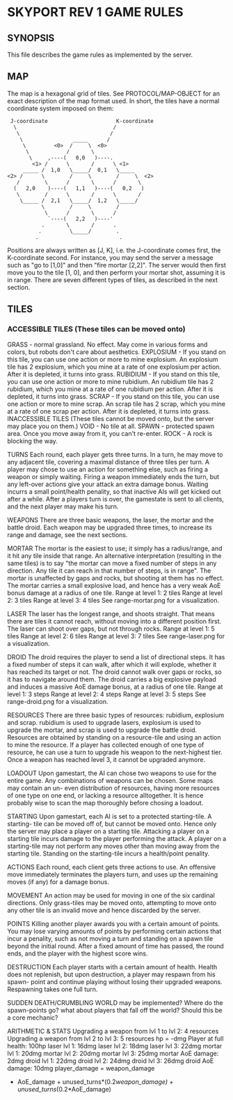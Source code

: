 SKYPORT REV 1 GAME RULES
========================

SYNOPSIS
--------

This file describes the game rules as implemented by the server.


MAP
---

The map is a hexagonal grid of tiles. See PROTOCOL/MAP-OBJECT for an exact description
of the map format used. In short, the tiles have a normal coordinate system
imposed on them:



     J-coordinate                      K-coordinate
      \                               /
       \                             /
        \                _____      /
         \         <0>  /     \  <0>
          \            /       \
           \     ,----(   0,0   )----.
            <1> /      \       /      \ <1>
         _____ /  1,0   \_____/  0,1   \_____
    <2> /      \        /     \        /     \  <2>
       /        \      /       \      /       \
      (   2,0    )----(   1,1   )----(   0,2   )
       \        /      \       /      \       /
        \_____ /  2,1   \_____/  1,2   \_____/
               \        /     \        /
                \      /       \      /
                 `----(   2,2   )----'
               .       \       /      .
              .         \_____/        .
             .                          .
	      
Positions are always written as [J, K], i.e. the J-coordinate comes first,
the K-coordinate second. For instance, you may send the server a message
such as "go to [1,0]" and then "fire mortar [2,2]". The server would then
first move you to the tile [1, 0], and then perform your mortar shot,
assuming it is in range.
There are seven different types of tiles, as described in the next section.

TILES
-----
### ACCESSIBLE TILES (These tiles can be moved onto)
GRASS - normal grassland. No effect. May come in various forms and colors, but
	robots don't care about aesthetics.
EXPLOSIUM - If you stand on this tile, you can use one action or more to mine
		explosium. An explosium tile has 2 explosium, which you mine at a rate of
		one explosium per action. After it is depleted, it turns into grass.
	RUBIDIUM - If you stand on this tile, you can use one action or more to mine
		rubidium. An rubidium tile has 2 rubidium, which you mine at a rate of
		one rubidium per action. After it is depleted, it turns into grass.
	SCRAP - If you stand on this tile, you can use one action or more to mine
		scrap. An scrap tile has 2 scrap, which you mine at a rate of
		one scrap per action. After it is depleted, it turns into grass.
INACCESSIBLE TILES (These tiles cannot be moved onto, but the server may place you on them.)
	VOID  - No tile at all.	
SPAWN - protected spawn area. Once you move away from it, you can't re-enter.
ROCK  - A rock is blocking the way.

TURNS
Each round, each player gets three turns. In a turn, he may move to any
adjacent tile, covering a maximal distance of three tiles per turn. A
player may chose to use an action for something else, such as firing a
weapon or simply waiting. Firing a weapon immediately ends the turn, but
any left-over actions give your attack an extra damage bonus.
Waiting incurrs a small point/health penality, so that inactive AIs will
get kicked out after a while.
After a players turn is over, the gamestate is sent to all clients, and
the next player may make his turn.
		
WEAPONS
There are three basic weapons, the laser, the mortar and the battle droid.
Each weapon may be upgraded three times, to increase its range and damage,
see the next sections.

MORTAR
The mortar is the easiest to use; it simply has a radius/range, and it
hit any tile inside that range. An alternative interpretation (resulting
in the same tiles) is to say "the mortar can move a fixed number of steps
in any direction. Any tile it can reach in that number of steps, is in
range". The mortar is unaffected by gaps and rocks, but shooting at them
has no effect. The mortar carries a small explosive load, and hence has
a very weak AoE bonus damage at a radius of one tile.
Range at level 1: 2 tiles
Range at level 2: 3 tiles
Range at level 3: 4 tiles
See range-mortar.png for a visualization.

LASER
The laser has the longest range, and shoots straight. That means there
are tiles it cannot reach, without moving into a different position first.
The laser can shoot over gaps, but not through rocks.
Range at level 1: 5 tiles
Range at level 2: 6 tiles
Range at level 3: 7 tiles
See range-laser.png for a visualization.

DROID
The droid requires the player to send a list of directional steps.
It has a fixed number of steps it can walk, after which it will explode,
whether it has reached its target or not. The droid cannot walk over gaps
or rocks, so it has to navigate around them. The droid carries a big
explosive payload and induces a massive AoE damage bonus, at a radius of
one tile.
Range at level 1: 3 steps
Range at level 2: 4 steps
Range at level 3: 5 steps
See range-droid.png for a visualization.

   
RESOURCES
There are three basic types of resources: rubidium, explosium and scrap.
rubidium is used to upgrade lasers, explosium is used to upgrade the
mortar, and scrap is used to upgrade the battle droid.
Resources are obtained by standing on a resource-tile and using an action
to mine the resource. If a player has collected enough of one type of resource,
he can use a turn to upgrade his weapon to the next-highest tier. Once a weapon has
reached level 3, it cannot be upgraded anymore.


LOADOUT
Upon gamestart, the AI can chose two weapons to use for the entire game.
Any combinations of weapons can be chosen. Some maps may contain an un-
even distribution of resources, having more resources of one type on one
end, or lacking a resource alltogether. It is hence probably wise to
scan the map thoroughly before chosing a loadout.


STARTING
Upon gamestart, each AI is set to a protected starting-tile. A starting-
tile can be moved off of, but cannot be moved onto. Hence only the server
may place a player on a starting tile.
Attacking a player on a starting tile incurs damage to the player
performing the attack. A player on a starting-tile may not perform any
moves other than moving away from the starting tile. Standing on the
starting-tile incurs a health/point penality.

ACTIONS
Each round, each client gets three actions to use. An offensive move
immediately terminates the players turn, and uses up the remaining
moves (if any) for a damage bonus. 

MOVEMENT
An action may be used for moving in one of the six cardinal directions.
Only grass-tiles may be moved onto, attempting to move onto any other
tile is an invalid move and hence discarded by the server.

POINTS
Killing another player awards you with a certain amount of points. You
may lose varying amounts of points by performing certain actions that
incur a penality, such as not moving a turn and standing on a spawn
tile beyond the initial round. After a fixed amount of time has passed,
the round ends, and the player with the highest score wins.

DESTRUCTION
Each player starts with a certain amount of health. Health does not
replenish, but upon destruction, a player may respawn from his spawn-
point and continue playing without losing their upgraded weapons.
Respawning takes one full turn.

SUDDEN DEATH/CRUMBLING WORLD
may be implemented? Where do the spawn-points go? what about players that
fall off the world? Should this be a core mechanic?

ARITHMETIC & STATS
Upgrading a weapon from lvl 1 to lvl 2: 4 resources
Upgrading a weapon from lvl 2 to lvl 3: 5 resources
hp = -dmg
Player at full health: 100hp
laser lvl 1: 16dmg
laser lvl 2: 18dmg
laser lvl 3: 22dmg
mortar lvl 1: 20dmg
mortar lvl 2: 20dmg
mortar lvl 3: 25dmg
mortar AoE damage: 2dmg
droid lvl 1: 22dmg
droid lvl 2: 24dmg
droid lvl 3: 26dmg
droid AoE damage: 10dmg
player_damage = weapon_damage
+ AoE_damage + unused_turns*(0.2*weapon_damage) + unused_turns*(0.2*AoE_damage)
